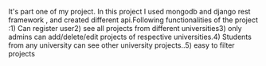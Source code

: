 It's part one of my project. In this project I used mongodb and django rest framework , and created different api.Following functionalities of the project :1) Can register user2) see all projects from different universities3) only admins can add/delete/edit projects of respective universities.4) Students from any university can see other university projects..5) easy to filter projects
